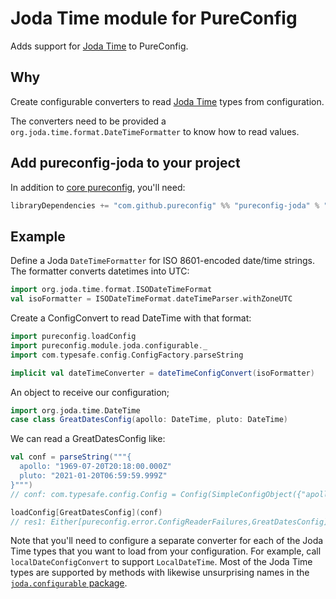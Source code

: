 # Joda Time module for PureConfig

Adds support for [Joda Time](http://www.joda.org/joda-time/) to PureConfig.

## Why

Create configurable converters to read [Joda Time](http://www.joda.org/joda-time/) types from configuration.

The converters need to be provided a `org.joda.time.format.DateTimeFormatter` to know how to read values.

## Add pureconfig-joda to your project

In addition to [core pureconfig](https://github.com/melrief/pureconfig), you'll need:

```scala
libraryDependencies += "com.github.pureconfig" %% "pureconfig-joda" % "0.7.0"
```

## Example

Define a Joda `DateTimeFormatter` for ISO 8601-encoded date/time strings. The formatter converts datetimes into UTC:

```scala
import org.joda.time.format.ISODateTimeFormat
val isoFormatter = ISODateTimeFormat.dateTimeParser.withZoneUTC
```

Create a ConfigConvert to read DateTime with that format:
```scala
import pureconfig.loadConfig
import pureconfig.module.joda.configurable._
import com.typesafe.config.ConfigFactory.parseString

implicit val dateTimeConverter = dateTimeConfigConvert(isoFormatter)
```

An object to receive our configuration;
```scala
import org.joda.time.DateTime
case class GreatDatesConfig(apollo: DateTime, pluto: DateTime)
```

We can read a GreatDatesConfig like:

```scala
val conf = parseString("""{
  apollo: "1969-07-20T20:18:00.000Z"
  pluto: "2021-01-20T06:59:59.999Z"
}""")
// conf: com.typesafe.config.Config = Config(SimpleConfigObject({"apollo":"1969-07-20T20:18:00.000Z","pluto":"2021-01-20T06:59:59.999Z"}))

loadConfig[GreatDatesConfig](conf)
// res1: Either[pureconfig.error.ConfigReaderFailures,GreatDatesConfig] = Right(GreatDatesConfig(1969-07-20T20:18:00.000Z,2021-01-20T06:59:59.999Z))
```

Note that you'll need to configure a separate converter for each of the Joda Time types that you want to load from your configuration.  For example, call `localDateConfigConvert` to support `LocalDateTime`. Most of the Joda Time types are supported by methods with likewise unsurprising names in the [`joda.configurable` package](src/main/scala/pureconfig/module/joda/configurable/package.scala).

